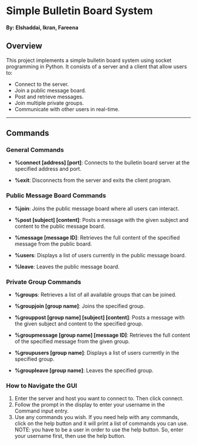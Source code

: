 # **Simple Bulletin Board System**
#### By: Elshaddai, Ikran, Fareena

## **Overview**

This project implements a simple bulletin board system using socket programming in Python. It consists of a server and a client that allow users to:

- Connect to the server.
- Join a public message board.
- Post and retrieve messages.
- Join multiple private groups.
- Communicate with other users in real-time.

---

## **Commands**


### **General Commands**

- **%connect [address] [port]**: Connects to the bulletin board server at the specified address and port.

- **%exit**: Disconnects from the server and exits the client program.

### **Public Message Board Commands**

- **%join**: Joins the public message board where all users can interact.

- **%post [subject] [content]**: Posts a message with the given subject and content to the public message board.

- **%message [message ID]**: Retrieves the full content of the specified message from the public board.

- **%users**: Displays a list of users currently in the public message board.

- **%leave**: Leaves the public message board.

### **Private Group Commands**

- **%groups**: Retrieves a list of all available groups that can be joined.

- **%groupjoin [group name]**: Joins the specified group.

- **%grouppost [group name] [subject] [content]**: Posts a message with the given subject and content to the specified group.

- **%groupmessage [group name] [message ID]**: Retrieves the full content of the specified message from the given group.

- **%groupusers [group name]**: Displays a list of users currently in the specified group.

- **%groupleave [group name]**: Leaves the specified group.

### **How to Navigate the GUI**
1) Enter the server and host you want to connect to. Then click connect.
2) Follow the prompt in the display to enter your username in the Command input entry.
3) Use any commands you wish. If you need help with any commands, click on the help button and it will print a list of commands you can use. NOTE: you have to be a user in order to use the help button. So, enter your username first, then use the help button. 

